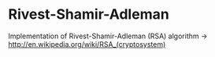 # Rivest-Shamir-Adleman
Implementation of Rivest-Shamir-Adleman (RSA) algorithm -> http://en.wikipedia.org/wiki/RSA_(cryptosystem)
